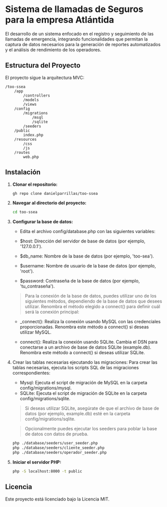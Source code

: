 # Sistema de llamadas de Seguros para la empresa Atlántida
El desarrollo de un sistema enfocado en el registro y seguimiento de las llamadas de emergencia, integrando funcionalidades que permitan la captura de datos necesarios para la generación de reportes automatizados y el análisis de rendimiento de los operadores.

## Estructura del Proyecto

El proyecto sigue la arquitectura MVC:

```
/too-ssea
    /app
        /controllers
        /models
        /views
    /config
        /migrations
            /msql
            /sqlite
        /seeders
    /public
        index.php
    /resources
        /css
        /js
    /routes
        web.php
```

## Instalación

1. **Clonar el repositorio:**

   ```bash
   gh repo clone danielparrillas/too-ssea
   ```

2. **Navegar al directorio del proyecto:**

   ```bash
   cd too-ssea
   ```

3. **Configurar la base de datos:**
    - Edita el archivo config/database.php con las siguientes variables:

    - $host: Dirección del servidor de base de datos (por ejemplo, '127.0.0.1').

    - $db_name: Nombre de la base de datos (por ejemplo, 'too-sea').

    - $username: Nombre de usuario de la base de datos (por ejemplo, 'root').

    - $password: Contraseña de la base de datos (por ejemplo, 'tu_contraseña').

    > Para la conexión de la base de datos, puedes utilizar uno de los siguientes métodos, dependiendo de la base de datos que desees utilizar. Renombra el método elegido a connect() para definir cuál será la conexión principal:

    - _connect(): Realiza la conexión usando MySQL con las credenciales proporcionadas. Renombra este método a connect() si deseas utilizar MySQL.

    - connect(): Realiza la conexión usando SQLite. Cambia el DSN para conectarse a un archivo de base de datos SQLite (example.db). Renombra este método a connect() si deseas utilizar SQLite.

4. Crear las tablas necesarias ejecutando las migraciones: Para crear las tablas necesarias, ejecuta los scripts SQL de las migraciones correspondientes:

    - Mysql: Ejecuta el script de migración de MySQL en la carpeta config/migrations/mysql.
    - SQLite: Ejecuta el script de migración de SQLite en la carpeta config/migrations/sqlite.
    > Si deseas utilizar SQLite, asegúrate de que el archivo de base de datos (por ejemplo, example.db) esté en la carpeta config/migrations/sqlite.

    > Opcionalmente puedes ejecutar los seeders para poblar la base de datos con datos de prueba.
    
    ```bash
    php ./database/seeders/user_seeder.php
    php ./database/seeders/cliente_seeder.php
    php ./database/seeders/operador_seeder.php
    ```


5. **Iniciar el servidor PHP:**

   ```bash
   php -S localhost:8000 -t public
   ```

## Licencia

Este proyecto está licenciado bajo la Licencia MIT.

